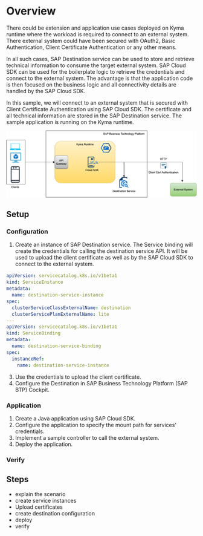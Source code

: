 # Overview

There could be extension and application use cases deployed on Kyma runtime where the workload is required to connect to an external system. There external system could have been secured with OAuth2, Basic Authentication, Client Certificate Authentication or any other means. 

In all such cases, SAP Destination service can be used to store and retrieve technical information to consume the target external system. SAP Cloud SDK can be used for the boilerplate logic to retrieve the credentials and connect to the external system. The advantage is that the application code is then focused on the business logic and all connectivity details are handled by the SAP Cloud SDK.

In this sample, we will connect to an external system that is secured with Client Certificate Authentication using SAP Cloud SDK. The certificate and all technical information are stored in the SAP Destination service.
The sample application is running on the Kyma runtime.

![flow](./assets/flow.png)

## Setup

### Configuration

1. Create an instance of SAP Destination service. The Service binding will create the credentials for calling the destination service API. It will be used to upload the client certificate as well as by the SAP Cloud SDK to connect to the external system. 

```yaml
apiVersion: servicecatalog.k8s.io/v1beta1
kind: ServiceInstance
metadata:
  name: destination-service-instance
spec:
  clusterServiceClassExternalName: destination
  clusterServicePlanExternalName: lite
---
apiVersion: servicecatalog.k8s.io/v1beta1
kind: ServiceBinding
metadata:
  name: destination-service-binding
spec:
  instanceRef:
    name: destination-service-instance
```

3. Use the credentials to upload the client certificate.
4. Configure the Destination in SAP Business Technology Platform (SAP BTP) Cockpit.

### Application

1. Create a Java application using SAP Cloud SDK.
2. Configure the application to specify the mount path for services' credentials.
3. Implement a sample controller to call the external system.
4. Deploy the application.

### Verify

## Steps
- explain the scenario
- create service instances
- Upload certificates
- create destination configuration
- deploy
- verify